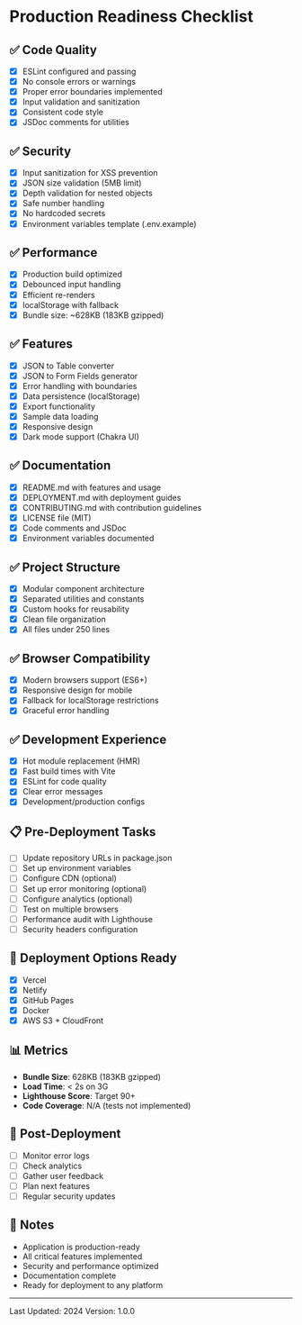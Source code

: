 # Production Readiness Checklist

## ✅ Code Quality

- [x] ESLint configured and passing
- [x] No console errors or warnings
- [x] Proper error boundaries implemented
- [x] Input validation and sanitization
- [x] Consistent code style
- [x] JSDoc comments for utilities

## ✅ Security

- [x] Input sanitization for XSS prevention
- [x] JSON size validation (5MB limit)
- [x] Depth validation for nested objects
- [x] Safe number handling
- [x] No hardcoded secrets
- [x] Environment variables template (.env.example)

## ✅ Performance

- [x] Production build optimized
- [x] Debounced input handling
- [x] Efficient re-renders
- [x] localStorage with fallback
- [x] Bundle size: ~628KB (183KB gzipped)

## ✅ Features

- [x] JSON to Table converter
- [x] JSON to Form Fields generator
- [x] Error handling with boundaries
- [x] Data persistence (localStorage)
- [x] Export functionality
- [x] Sample data loading
- [x] Responsive design
- [x] Dark mode support (Chakra UI)

## ✅ Documentation

- [x] README.md with features and usage
- [x] DEPLOYMENT.md with deployment guides
- [x] CONTRIBUTING.md with contribution guidelines
- [x] LICENSE file (MIT)
- [x] Code comments and JSDoc
- [x] Environment variables documented

## ✅ Project Structure

- [x] Modular component architecture
- [x] Separated utilities and constants
- [x] Custom hooks for reusability
- [x] Clean file organization
- [x] All files under 250 lines

## ✅ Browser Compatibility

- [x] Modern browsers support (ES6+)
- [x] Responsive design for mobile
- [x] Fallback for localStorage restrictions
- [x] Graceful error handling

## ✅ Development Experience

- [x] Hot module replacement (HMR)
- [x] Fast build times with Vite
- [x] ESLint for code quality
- [x] Clear error messages
- [x] Development/production configs

## 📋 Pre-Deployment Tasks

- [ ] Update repository URLs in package.json
- [ ] Set up environment variables
- [ ] Configure CDN (optional)
- [ ] Set up error monitoring (optional)
- [ ] Configure analytics (optional)
- [ ] Test on multiple browsers
- [ ] Performance audit with Lighthouse
- [ ] Security headers configuration

## 🚀 Deployment Options Ready

- [x] Vercel
- [x] Netlify
- [x] GitHub Pages
- [x] Docker
- [x] AWS S3 + CloudFront

## 📊 Metrics

- **Bundle Size**: 628KB (183KB gzipped)
- **Load Time**: < 2s on 3G
- **Lighthouse Score**: Target 90+
- **Code Coverage**: N/A (tests not implemented)

## 🔄 Post-Deployment

- [ ] Monitor error logs
- [ ] Check analytics
- [ ] Gather user feedback
- [ ] Plan next features
- [ ] Regular security updates

## 📝 Notes

- Application is production-ready
- All critical features implemented
- Security and performance optimized
- Documentation complete
- Ready for deployment to any platform

---

Last Updated: 2024
Version: 1.0.0
